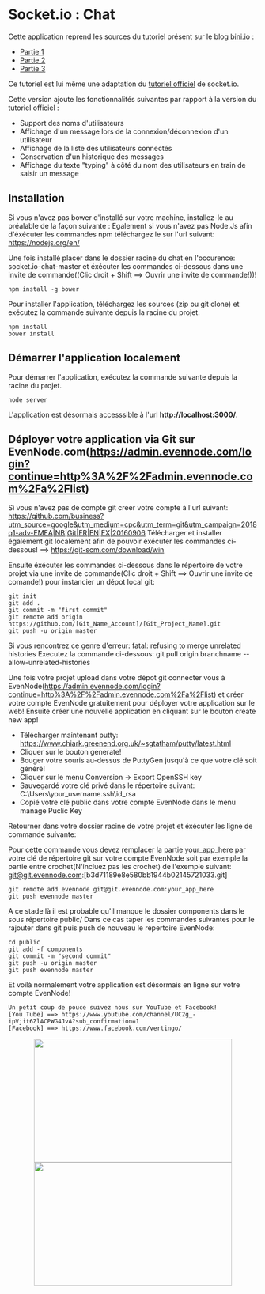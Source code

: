 # Socket.io : Chat

Cette application reprend les sources du tutoriel présent sur le blog [bini.io](http://blog.bini.io) :

* [Partie 1](http://blog.bini.io/developper-une-application-avec-socket-io/)
* [Partie 2](http://blog.bini.io/developper-un-chat-avec-socket-io-partie-2/)
* [Partie 3](http://blog.bini.io/developper-un-chat-avec-socket-io-partie-3/)

Ce tutoriel est lui même une adaptation du [tutoriel officiel](http://socket.io/get-started/chat/) de socket.io.

Cette version ajoute les fonctionnalités suivantes par rapport à la version du tutoriel officiel :

* Support des noms d'utilisateurs
* Affichage d'un message lors de la connexion/déconnexion d'un utilisateur
* Affichage de la liste des utilisateurs connectés
* Conservation d'un historique des messages
* Affichage du texte "typing" à côté du nom des utilisateurs en train de saisir un message


## Installation

Si vous n'avez pas bower d'installé sur votre machine, installez-le au préalable de la façon suivante :
Egalement si vous n'avez pas Node.Js afin d'éxécuter les commandes npm téléchargez le sur l'url suivant: https://nodejs.org/en/

Une fois installé placer dans le dossier racine du chat en l'occurence: socket.io-chat-master et éxécuter les commandes ci-dessous dans une invite de commande((Clic droit + Shift ==> Ouvrir une invite de commande!))!

```
npm install -g bower
```
Pour installer l'application, téléchargez les sources (zip ou git clone) et exécutez la commande suivante depuis la racine du projet.
```
npm install
bower install
```

## Démarrer l'application localement

Pour démarrer l'application, exécutez la commande suivante depuis la racine du projet.
```
node server
```
L'application est désormais accesssible à l'url **http://localhost:3000/**.

## Déployer votre application via Git sur EvenNode.com(https://admin.evennode.com/login?continue=http%3A%2F%2Fadmin.evennode.com%2Fa%2Flist)
Si vous n'avez pas de compte git creer votre compte à l'url suivant:  https://github.com/business?utm_source=google&utm_medium=cpc&utm_term=git&utm_campaign=2018q1-adv-EMEA|NB|Git|FR|EN|EX|20160906
Télécharger et installer également git localement afin de pouvoir éxécuter les commandes ci-dessous! ==> https://git-scm.com/download/win

Ensuite éxécuter les commandes ci-dessous dans le répertoire de votre projet via une invite de commande(Clic droit + Shift ==> Ouvrir une invite de comande!) pour instancier un dépot local git:

```
git init
git add .
git commit -m "first commit"
git remote add origin https://github.com/[Git_Name_Account]/[Git_Project_Name].git
git push -u origin master
```
Si vous rencontrez ce genre d'erreur: fatal: refusing to merge unrelated histories
Executez la commande ci-dessous: git pull origin branchname --allow-unrelated-histories

Une fois votre projet upload dans votre dépot git connecter vous à EvenNode(https://admin.evennode.com/login?continue=http%3A%2F%2Fadmin.evennode.com%2Fa%2Flist) 
et créer votre compte EvenNode gratuitement pour déployer votre application sur le web!
Ensuite créer une nouvelle application en cliquant sur le bouton create new app!

- Télécharger maintenant putty: https://www.chiark.greenend.org.uk/~sgtatham/putty/latest.html
- Cliquer sur le bouton generate!
- Bouger votre souris au-dessus de PuttyGen jusqu'à ce que votre clé soit généré!
- Cliquer sur le menu Conversion -> Export OpenSSH key
- Sauvegardé votre clé privé dans le répertoire suivant: C:\Users\your_username\.ssh\id_rsa
- Copié votre clé public dans votre compte EvenNode dans le menu manage Puclic Key

Retourner dans votre dossier racine de votre projet et éxécuter les ligne de commande suivante:

Pour cette commande vous devez remplacer la partie your_app_here par votre clé de répertoire git sur votre compte EvenNode 
soit par exemple la partie entre crochet(N'incluez pas les crochet) de l'exemple suivant: git@git.evennode.com:[b3d71189e8e580bb1944b02145721033.git]

```
git remote add evennode git@git.evennode.com:your_app_here
git push evennode master
```
A ce stade là il est probable qu'il manque le dossier components dans le sous répertoire public/
Dans ce cas taper les commandes suivantes pour le rajouter dans git puis push de nouveau le répertoire EvenNode:

```
cd public
git add -f components
git commit -m "second commit"
git push -u origin master
git push evennode master
```

Et voilà normalement votre application est désormais en ligne sur votre compte EvenNode!

```
Un petit coup de pouce suivez nous sur YouTube et Facebook!
[You Tube] ==> https://www.youtube.com/channel/UC2g_-ipVjit6ZlACPWG4JvA?sub_confirmation=1
[Facebook] ==> https://www.facebook.com/vertingo/
```
<p align="center">
  <a href="https://www.youtube.com/channel/UC2g_-ipVjit6ZlACPWG4JvA?sub_confirmation=1"><img src="http://vertin-go.com/Fonctions_Annexes/annexes/pdt-page-de-telechargement/Android%20You%20Tube%20Data%20API/youtube2.png" width="400" height="250"/></a>
  <a href="https://www.facebook.com/vertingo/"><img src="http://vertin-go.com/Fonctions_Annexes/annexes/pdt-page-de-telechargement/Android%20You%20Tube%20Data%20API/rejoins_nous.png" width="400" height="250"/></a>
</p>



